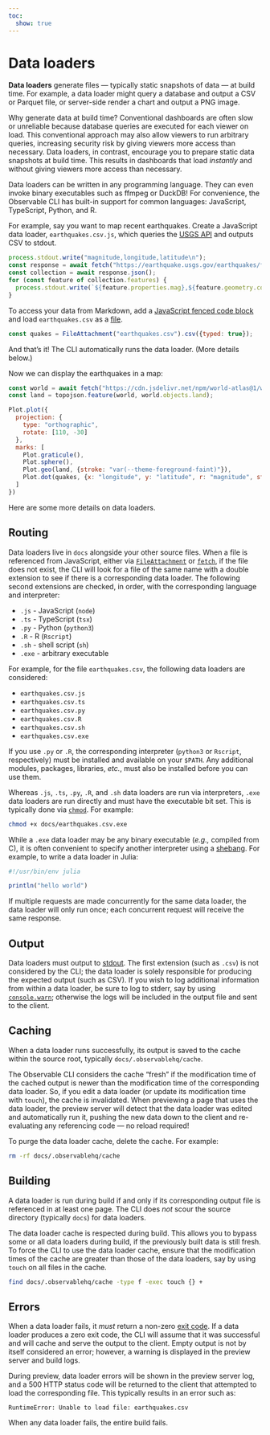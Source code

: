 ```yaml
---
toc:
  show: true
---
```


# Data loaders

**Data loaders** generate files — typically static snapshots of data — at build time. For example, a data loader might query a database and output a CSV or Parquet file, or server-side render a chart and output a PNG image.

Why generate data at build time? Conventional dashboards are often slow or unreliable because database queries are executed for each viewer on load. This conventional approach may also allow viewers to run arbitrary queries, increasing security risk by giving viewers more access than necessary. Data loaders, in contrast, encourage you to prepare static data snapshots at build time. This results in dashboards that load _instantly_ and without giving viewers more access than necessary.

Data loaders can be written in any programming language. They can even invoke binary executables such as ffmpeg or DuckDB! For convenience, the Observable CLI has built-in support for common languages: JavaScript, TypeScript, Python, and R.

For example, say you want to map recent earthquakes. Create a JavaScript data loader, `earthquakes.csv.js`, which queries the [USGS API](https://earthquake.usgs.gov/earthquakes/feed/v1.0/geojson.php) and outputs CSV to stdout.

```js run=false echo
process.stdout.write("magnitude,longitude,latitude\n");
const response = await fetch("https://earthquake.usgs.gov/earthquakes/feed/v1.0/summary/all_day.geojson");
const collection = await response.json();
for (const feature of collection.features) {
  process.stdout.write(`${feature.properties.mag},${feature.geometry.coordinates.join(",")}\n`);
}
```

To access your data from Markdown, add a [JavaScript fenced code block](./javascript) and load `earthquakes.csv` as a [file](./javascript/files).

```js echo
const quakes = FileAttachment("earthquakes.csv").csv({typed: true});
```

And that’s it! The CLI automatically runs the data loader. (More details below.)

Now we can display the earthquakes in a map:

```js
const world = await fetch("https://cdn.jsdelivr.net/npm/world-atlas@1/world/110m.json").then((response) => response.json());
const land = topojson.feature(world, world.objects.land);
```

```js echo
Plot.plot({
  projection: {
    type: "orthographic",
    rotate: [110, -30]
  },
  marks: [
    Plot.graticule(),
    Plot.sphere(),
    Plot.geo(land, {stroke: "var(--theme-foreground-faint)"}),
    Plot.dot(quakes, {x: "longitude", y: "latitude", r: "magnitude", stroke: "#f43f5e"})
  ]
})
```

Here are some more details on data loaders.

## Routing

Data loaders live in `docs` alongside your other source files. When a file is referenced from JavaScript, either via [`FileAttachment`](./javascript/files) or [`fetch`](https://developer.mozilla.org/en-US/docs/Web/API/Fetch_API), if the file does not exist, the CLI will look for a file of the same name with a double extension to see if there is a corresponding data loader. The following second extensions are checked, in order, with the corresponding language and interpreter:

* `.js` - JavaScript (`node`)
* `.ts` - TypeScript (`tsx`)
* `.py` - Python (`python3`)
* `.R` - R (`Rscript`)
* `.sh` - shell script (`sh`)
* `.exe` - arbitrary executable

For example, for the file `earthquakes.csv`, the following data loaders are considered:

* `earthquakes.csv.js`
* `earthquakes.csv.ts`
* `earthquakes.csv.py`
* `earthquakes.csv.R`
* `earthquakes.csv.sh`
* `earthquakes.csv.exe`

If you use `.py` or `.R`, the corresponding interpreter (`python3` or `Rscript`, respectively) must be installed and available on your `$PATH`. Any additional modules, packages, libraries, _etc._, must also be installed before you can use them.

Whereas `.js`, `.ts`, `.py`, `.R`, and `.sh` data loaders are run via interpreters, `.exe` data loaders are run directly and must have the executable bit set. This is typically done via [`chmod`](https://en.wikipedia.org/wiki/Chmod). For example:

```sh
chmod +x docs/earthquakes.csv.exe
```

While a `.exe` data loader may be any binary executable (_e.g.,_ compiled from C), it is often convenient to specify another interpreter using a [shebang](https://en.wikipedia.org/wiki/Shebang_(Unix)). For example, to write a data loader in Julia:

```julia
#!/usr/bin/env julia

println("hello world")
```

If multiple requests are made concurrently for the same data loader, the data loader will only run once; each concurrent request will receive the same response.

## Output

Data loaders must output to [stdout](https://en.wikipedia.org/wiki/Standard_streams#Standard_output_(stdout)). The first extension (such as `.csv`) is not considered by the CLI; the data loader is solely responsible for producing the expected output (such as CSV). If you wish to log additional information from within a data loader, be sure to log to stderr, say by using [`console.warn`](https://developer.mozilla.org/en-US/docs/Web/API/console/warn); otherwise the logs will be included in the output file and sent to the client.

## Caching

When a data loader runs successfully, its output is saved to the cache within the source root, typically `docs/.observablehq/cache`.

The Observable CLI considers the cache “fresh” if the modification time of the cached output is newer than the modification time of the corresponding data loader. So, if you edit a data loader (or update its modification time with `touch`), the cache is invalidated. When previewing a page that uses the data loader, the preview server will detect that the data loader was edited and automatically run it, pushing the new data down to the client and re-evaluating any referencing code — no reload required!

To purge the data loader cache, delete the cache. For example:

```sh
rm -rf docs/.observablehq/cache
```

## Building

A data loader is run during build if and only if its corresponding output file is referenced in at least one page. The CLI does _not_ scour the source directory (typically `docs`) for data loaders.

The data loader cache is respected during build. This allows you to bypass some or all data loaders during build, if the previously built data is still fresh. To force the CLI to use the data loader cache, ensure that the modification times of the cache are greater than those of the data loaders, say by using `touch` on all files in the cache.

```sh
find docs/.observablehq/cache -type f -exec touch {} +
```

## Errors

When a data loader fails, it _must_ return a non-zero [exit code](https://en.wikipedia.org/wiki/Exit_status). If a data loader produces a zero exit code, the CLI will assume that it was successful and will cache and serve the output to the client. Empty output is not by itself considered an error; however, a warning is displayed in the preview server and build logs.

During preview, data loader errors will be shown in the preview server log, and a 500 HTTP status code will be returned to the client that attempted to load the corresponding file. This typically results in an error such as:

```
RuntimeError: Unable to load file: earthquakes.csv
```

When any data loader fails, the entire build fails.

